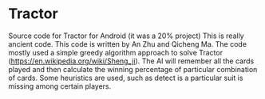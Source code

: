 # Tractor
Source code for Tractor for Android (it was a 20% project)
This is really ancient code.  This code is written by An Zhu and Qicheng Ma.  The code mostly used a simple greedy algorithm approach to solve Tractor (https://en.wikipedia.org/wiki/Sheng_ji).  The AI will remember all the cards played and then calculate the winning percentage of particular combination of cards.  Some heuristics are used, such as detect is a particular suit is missing among certain players.
